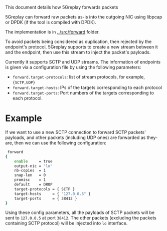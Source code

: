 This document details how 5Greplay forwards packets

5Greplay can forward raw packets as-is into the outgoing NIC using libpcap or DPDK (if the tool is compiled with DPDK).

The implementation is in [../src/forward](../src/forward) folder.

To avoid packets being considered as duplication, then rejected by the endpoint's protocol, 
5Greplay supports to create a new stream between it and the endpoint, then use this stream to inject the packet's payloads.

Currently it supports SCTP and UDP streams. The information of endpoints is given via a configuration file
by using the following parameters:
 
- `forward.target-protocols`: list of stream protocols, for example, `{SCTP,UDP}`
- `forward.target-hosts`: IPs of the targets corresponding to each protocol
- `forward.target-ports`: Port numbers of the targets corresponding to each protocol.

# Example

If we want to use a new SCTP connection to forward SCTP packets' payloads, 
and other packets (including UDP ones) are forwarded as they-are, then we can use the following configuration:

```bash
 forward
{
	enable     = true
	output-nic = "lo"
	nb-copies  = 1
	snap-len   = 0
	promisc    = 1
	default    = DROP
	target-protocols = { SCTP }
	target-hosts     = { "127.0.0.5" }
	target-ports     = { 38412 }
}
```

Using these config parameters, all the payloads of SCTP packets will be sent to `127.0.0.5` at port `38412`.
The other packets (excluding the packets containing SCTP protocol) will be injected into `lo` interface.
